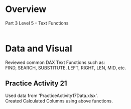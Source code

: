 # Overview
Part 3 Level 5 - Text Functions <br/><br/>

# Data and Visual
Reviewed common DAX Text Functions such as: <br/>
FIND, SEARCH, SUBSTITUTE, LEFT, RIGHT, LEN, MID, etc. <br/>


## Practice Activity 21
Used data from 'PracticeActivity17Data.xlsx'. <br/>
Created Calculated Columns using above functions.